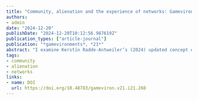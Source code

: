 ```yaml
---
title: "Community, alienation and the experience of networks: Gamevironments and theories of community"
authors:
- admin
date: "2024-12-20"
publishDate: "2024-12-20T10:12:56.987619Z"
publication_types: ["article-journal"]
publication: "*gamevironments*, *21*"
abstract: "I examine Kerstin Radde-Antweiler’s (2024) updated concept of *gamevironments* through the lens of *community*. I introduce two key theories of community and consider how gamevironments relates to them. In particular, I point out that the theoretical links between actants may not be experienced as connections at all, let alone as communities. This raises the question of when and why the connections that gamevironments reveals are experience. Building from Benedict Anderson’s notion of the *imagined community*, I ask which communities must be *unimagined* in order to sustain unsustainable or deleterious systems, such as the cobalt miners who make electronic devices possible and their working conditions that make those devices economical. I then turn to *datafication*, relating it to *deep mediatisation* and *deep gametisation*, and consider why the hyperconnectivity on the internet seems to have exacerbated rather than resolved loneliness and alienation. I use a Marxist conception of alienation to show that datafication is fundamentally alienating, and that this impacts on how actant networks are experienced. The implications for gamevironments are that the nuances of different digital infrastructures must be taken into account in any gamevironment, in particular the kinds of connections that are and are not afforded between actants."
tags:
- community
- alienation
- networks
links:
- name: DOI
  url: https://doi.org/10.48783/gameviron.v21.i21.260
---
```

